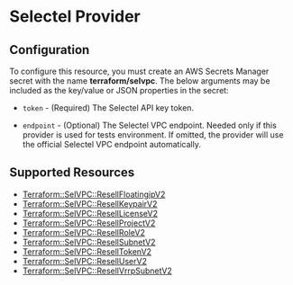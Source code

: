 # Selectel Provider

## Configuration

To configure this resource, you must create an AWS Secrets Manager secret with the name **terraform/selvpc**. The below arguments may be included as the key/value or JSON properties in the secret:

* `token` - (Required) The Selectel API key token.

* `endpoint` - (Optional) The Selectel VPC endpoint. Needed only if this provider
  is used for tests environment. If omitted, the provider will use the official
  Selectel VPC endpoint automatically.


## Supported Resources

* [Terraform::SelVPC::ResellFloatingipV2](docs/providers/selvpc/ResellFloatingipV2.md)
* [Terraform::SelVPC::ResellKeypairV2](docs/providers/selvpc/ResellKeypairV2.md)
* [Terraform::SelVPC::ResellLicenseV2](docs/providers/selvpc/ResellLicenseV2.md)
* [Terraform::SelVPC::ResellProjectV2](docs/providers/selvpc/ResellProjectV2.md)
* [Terraform::SelVPC::ResellRoleV2](docs/providers/selvpc/ResellRoleV2.md)
* [Terraform::SelVPC::ResellSubnetV2](docs/providers/selvpc/ResellSubnetV2.md)
* [Terraform::SelVPC::ResellTokenV2](docs/providers/selvpc/ResellTokenV2.md)
* [Terraform::SelVPC::ResellUserV2](docs/providers/selvpc/ResellUserV2.md)
* [Terraform::SelVPC::ResellVrrpSubnetV2](docs/providers/selvpc/ResellVrrpSubnetV2.md)